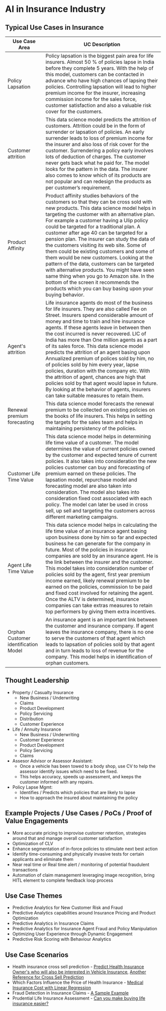 # AI in Insurance Industry 

## Typical Use Cases in Insurance

Use Case Area    | UC Description  |
-----------------|-----------------|
Policy Lapsation |Policy lapsation is the biggest pain area for life insurers. Almost 50 % of policies lapse in India before they complete 5 years. With the help of this model, customers can be contacted in advance who have high chances of lapsing their policies. Controlling lapsation will lead to higher premium income for the insurer, increasing commission income for the sales force, customer satisfaction and also a valuable risk cover for the customers.|
Customer attrition |This data science model predicts the attrition of customers. Attrition could be in the form of surrender or lapsation of policies. An early surrender leads to loss of premium income for the insurer and also loss of risk cover for the customer. Surrendering a policy early involves lots of deduction of charges. The customer never gets back what he paid for. The model looks for the pattern in the data. The insurer also comes to know which of its products are not popular and can redesign the products as per customer’s requirement.|
Product Affinity |Product affinity studies behaviors of the customers so that they can be cross sold with new products. This data science model helps in targeting the customer with an alternative plan. For example a customer having a Ulip policy could be targeted for a traditional plan. A customer after age 40 can be targeted for a pension plan. The insurer can study the data of the customers visiting its web site. Some of them could be existing customers and some of them would be new customers. Looking at the pattern of the data, customers can be targeted with alternative products. You might have seen same thing when you go to Amazon site. In the bottom of the screen it recommends the products which you can buy basing upon your buying behavior.|
Agent's attrition |Life insurance agents do most of the business for life insurers. They are also called Fee on Street. Insurers spend considerable amount of money and time to train and hire insurance agents. If these agents leave in between then the cost incurred is never recovered. LIC of India has more than One million agents as a part of its sales force. This data science model predicts the attrition of an agent basing upon Annualized premium of polices sold by him, no of policies sold by him every year, lapse policies, duration with the company etc. With the attrition of agent, chances are high that policies sold by that agent would lapse in future. By looking at the behavior of agents, insurers can take suitable measures to retain them.|
Renewal premium forecasting |This data science model forecasts the renewal premium to be collected on existing policies on the books of life insurers. This helps in setting the targets for the sales team and helps in maintaining persistency of the policies.|
Customer Life Time Value |This data science model helps in determining life time value of a customer. The model determines the value of current policies owned by the customer and expected tenure of current policies. It also takes into consideration the new policies customer can buy and forecasting of premium earned on these policies. The lapsation model, repurchase model and forecasting model are also taken into consideration. The model also takes into consideration fixed cost associated with each policy. The model can later be used in cross sell, up sell and targeting the customers across different marketing campaigns.|
Agent Life Time Value |This data science model helps in calculating the life time value of an insurance agent basing upon business done by him so far and expected business he can generate for the company in future. Most of the policies in insurance companies are sold by an insurance agent. He is the link between the insurer and the customer. This model takes into consideration number of policies sold by the agent, first year premium income earned, likely renewal premium to be earned on the policies, commission to be paid and fixed cost involved for retaining the agent. Once the ALTV is determined, insurance companies can take extras measures to retain top performers by giving them extra incentives.|
Orphan Customer identification Model |An insurance agent is an important link between the customer and insurance company. If agent leaves the insurance company, there is no one to serve the customers of that agent which leads to lapsation of policies sold by that agent and in turn leads to loss of revenue for the company. This model helps in identification of orphan customers.|


## Thought Leadership

- Property / Casualty Insurance
  - New Business / Underwriting
  - Claims
  - Product Development
  - Policy Servicing
  - Distribution
  - Customer Experience
- Life / Annuity Insurance
  - New Business / Underwriting
  - Customer Experience
  - Product Development
  - Policy Servicing
  - Claims
- Assesor Advisor or Assessor Assistant: 
  - Once a vehicle has been towed to a body shop, use CV to help the assessor identify issues which need to be fixed. 
  - This helps accuracy, speeds up assessment, and keeps the customer informed with any repairs.
- Policy Lapse Mgmt:
  - Identifies / Predicts which policies that are likely to lapse 
  - How to approach the insured about maintaining the policy

## Example Projects / Use Cases / PoCs / Proof of Value Engagements

- More accurate pricing to improvise customer retention, strategies around that and manage overall customer satisfaction
- Optimization of CLV
- Enhance segmentation of in-force policies to stimulate next best action
- Identify time-consuming and physically invasive tests for certain applicants and eliminate them
- Near real time or Real time alert / monitoring of potential fraudulent transactions
- Automation of claim management leveraging image recognition, bring HITL element to complete feedback loop process

## Use Case Themes

- Predictive Analytics for New Customer Risk and Fraud
- Predictive Analytics capabilities around Insurance Pricing and Product Optimization
- Predictive Analytics in Insurance Claims
- Predictive Analytics for Insurance Agent Fraud and Policy Manipulation
- Optimizing User Experience through Dynamic Engagement
- Predictive Risk Scoring with Behaviour Analytics


## Use Case Scenarios

- Health insurance cross sell prediction - [Predict Health Insurance Owner's who will also be interested in Vehicle Insurance](https://www.kaggle.com/anmolkumar/health-insurance-cross-sell-prediction), [Another Reference for Cross Sell Prediction](https://www.kaggle.com/roshankumarg/rank-10-solution-cross-sell-prediction-hackathon)
- Which Factors Influence the Price of Health Insurance - [Medical Insurance Cost with Linear Regression](https://www.kaggle.com/mariapushkareva/medical-insurance-cost-with-linear-regression)
- Fraud Detection in Insurance Claims - [A Sample Example](https://www.kaggle.com/roshansharma/fraud-detection-in-insurance-claims)
- Prudential Life Insurance Assessment - [Can you make buying life insurance easier?](https://www.kaggle.com/zeroblue/xgboost-with-optimized-offsets)

